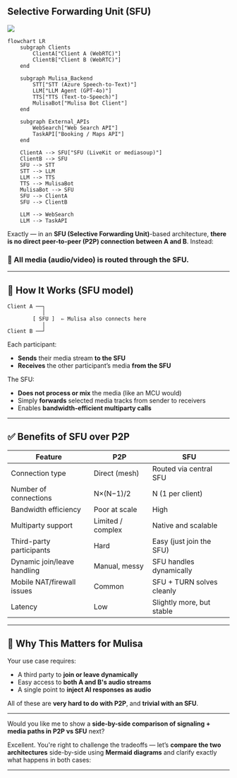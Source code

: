 ## Selective Forwarding Unit (SFU)

[![](https://mermaid.ink/img/pako:eNp9Ul1vmzAU_SuWnzIpZCEhfD1MgmydpiVSVagmtUyVCy6ggI2M2dJG-e-9jiEtWTU_XN17OPfrXA445RnFPn6q-N-0IEKizU3CELy2e8wFaQq0rkrKZKtR9TQQ3CdYeyhAk1_08SZef0rw70te-MYL_-VRliXsouG2q8qWPIQk3Z0-D_WiOIZaYNEkeOkERVFDaVoYkhsx3ctx881mC2SwKMhV78n369iw-JgUxxGQwKKJqqAq6Zpjmh4o5BLI2kcQ9Pv9d5Vve0kFI9VDcP3jnYKgQkSJSAsoCD7SAQLSeDzS7gADUsj5rmQ5-oy2pGlHxHdt-8Mgw_iCoqtbJdbVLZpsyj_0ZykRF6imWUla3jVvC_ZXGpI0qPJOQBz3AKiuABBUA0pZBYB4GlAqKuAslobP4ccN-pE_AsNhraHVWbWLCbRKCcNTXFNRkzKDH_qgSAmWBa1pgn1wMyJ2CU7YEXikkzx6Zin2pejoFAve5QX2n0jVQtQ1GZH0a0ngiPUZbQi747weUnKh-vTpcAQq1rxjEvuue-Ji_4D32DdX1mxuufOVZ9m2tXQWiyl-Btj2ZkvXNO2V65ju3DGXxyl-OZWfz5yFZ7qe7S29hePYlnd8BaUZE0Y?type=png)](https://mermaid.live/edit#pako:eNp9Ul1vmzAU_SuWnzIpZCEhfD1MgmydpiVSVagmtUyVCy6ggI2M2dJG-e-9jiEtWTU_XN17OPfrXA445RnFPn6q-N-0IEKizU3CELy2e8wFaQq0rkrKZKtR9TQQ3CdYeyhAk1_08SZef0rw70te-MYL_-VRliXsouG2q8qWPIQk3Z0-D_WiOIZaYNEkeOkERVFDaVoYkhsx3ctx881mC2SwKMhV78n369iw-JgUxxGQwKKJqqAq6Zpjmh4o5BLI2kcQ9Pv9d5Vve0kFI9VDcP3jnYKgQkSJSAsoCD7SAQLSeDzS7gADUsj5rmQ5-oy2pGlHxHdt-8Mgw_iCoqtbJdbVLZpsyj_0ZykRF6imWUla3jVvC_ZXGpI0qPJOQBz3AKiuABBUA0pZBYB4GlAqKuAslobP4ccN-pE_AsNhraHVWbWLCbRKCcNTXFNRkzKDH_qgSAmWBa1pgn1wMyJ2CU7YEXikkzx6Zin2pejoFAve5QX2n0jVQtQ1GZH0a0ngiPUZbQi747weUnKh-vTpcAQq1rxjEvuue-Ji_4D32DdX1mxuufOVZ9m2tXQWiyl-Btj2ZkvXNO2V65ju3DGXxyl-OZWfz5yFZ7qe7S29hePYlnd8BaUZE0Y)

```mermaid
flowchart LR
    subgraph Clients
        ClientA["Client A (WebRTC)"]
        ClientB["Client B (WebRTC)"]
    end

    subgraph Mulisa_Backend
        STT["STT (Azure Speech-to-Text)"]
        LLM["LLM Agent (GPT-4o)"]
        TTS["TTS (Text-to-Speech)"]
        MulisaBot["Mulisa Bot Client"]
    end

    subgraph External_APIs
        WebSearch["Web Search API"]
        TaskAPI["Booking / Maps API"]
    end

    ClientA --> SFU["SFU (LiveKit or mediasoup)"]
    ClientB --> SFU
    SFU --> STT
    STT --> LLM
    LLM --> TTS
    TTS --> MulisaBot
    MulisaBot --> SFU
    SFU --> ClientA
    SFU --> ClientB

    LLM --> WebSearch
    LLM --> TaskAPI
```

Exactly — in an **SFU (Selective Forwarding Unit)**-based architecture, **there is no direct peer-to-peer (P2P) connection between A and B**. Instead:

### 📡 All media (audio/video) is routed through the SFU.

---

## 🔁 How It Works (SFU model)

```text
Client A ──┐
           │
        [ SFU ]  ⇐ Mulisa also connects here
           │
Client B ──┘
```

Each participant:

* **Sends** their media stream **to the SFU**
* **Receives** the other participant’s media **from the SFU**

The SFU:

* **Does not process or mix** the media (like an MCU would)
* Simply **forwards** selected media tracks from sender to receivers
* Enables **bandwidth-efficient multiparty calls**

---

## ✅ Benefits of SFU over P2P

| Feature                     | P2P               | SFU                       |
| --------------------------- | ----------------- | ------------------------- |
| Connection type             | Direct (mesh)     | Routed via central SFU    |
| Number of connections       | N×(N−1)/2         | N (1 per client)          |
| Bandwidth efficiency        | Poor at scale     | High                      |
| Multiparty support          | Limited / complex | Native and scalable       |
| Third-party participants    | Hard              | Easy (just join the SFU)  |
| Dynamic join/leave handling | Manual, messy     | SFU handles dynamically   |
| Mobile NAT/firewall issues  | Common            | SFU + TURN solves cleanly |
| Latency                     | Low               | Slightly more, but stable |

---

## 🧠 Why This Matters for Mulisa

Your use case requires:

* A third party to **join or leave dynamically**
* Easy access to **both A and B's audio streams**
* A single point to **inject AI responses as audio**

All of these are **very hard to do with P2P**, and **trivial with an SFU**.

---

Would you like me to show a **side-by-side comparison of signaling + media paths in P2P vs SFU** next?


Excellent. You're right to challenge the tradeoffs — let’s **compare the two architectures** side-by-side using **Mermaid diagrams** and clarify exactly what happens in both cases:

---